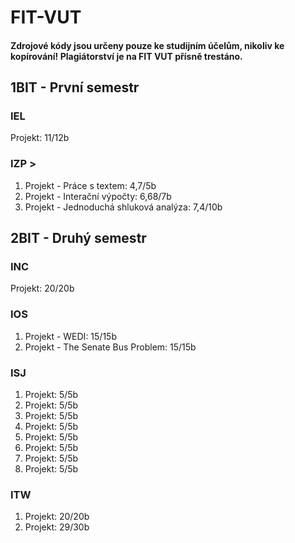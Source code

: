 # FIT-VUT

#### Zdrojové kódy jsou určeny pouze ke studijním účelům, nikoliv ke kopírování! Plagiátorství je na FIT VUT přísně trestáno.

## 1BIT - První semestr
### IEL
Projekt: 11/12b  

### IZP  >
1. Projekt - Práce s textem: 4,7/5b  
2. Projekt - Interační výpočty: 6,68/7b  
3. Projekt - Jednoduchá shluková analýza: 7,4/10b  

## 2BIT - Druhý semestr

### INC
Projekt: 20/20b
### IOS
1. Projekt - WEDI: 15/15b  
2. Projekt - The Senate Bus Problem: 15/15b
### ISJ
1. Projekt: 5/5b  
2. Projekt: 5/5b  
3. Projekt: 5/5b  
4. Projekt: 5/5b  
5. Projekt: 5/5b  
6. Projekt: 5/5b  
7. Projekt: 5/5b  
8. Projekt: 5/5b  
### ITW
1. Projekt: 20/20b  
2. Projekt: 29/30b  
